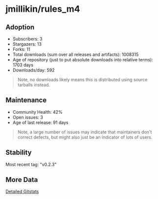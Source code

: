 # jmillikin/rules_m4

## Adoption

- Subscribers: 3
- Stargazers: 13
- Forks: 11
- Total downloads (sum over all releases and artifacts): 1008315
- Age of repository (just to put absolute downloads into relative terms): 1703 days
- Downloads/day: 592

> Note, no downloads likely means this is distributed using source tarballs instead.

## Maintenance

- Community Health: 42%
- Open issues: 3
- Age of last release: 91 days

> Note, a large number of issues may indicate that maintainers don't correct defects, but might also
> just be an indicator of lots of users.

## Stability

Most recent tag: "v0.2.3"

## More Data

[Detailed Gitstats](/bazel-catalog/gitstats/jmillikin/rules_m4)

